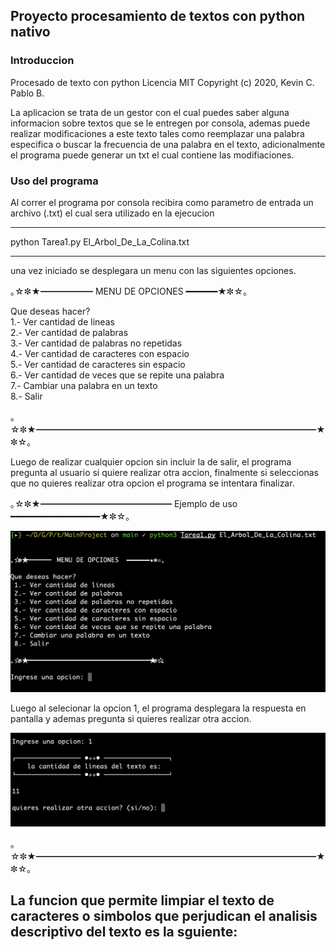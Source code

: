 ## Proyecto procesamiento de textos con python nativo
### Introduccion

Procesado de texto con python
Licencia MIT
Copyright (c) 2020, Kevin C. Pablo B.

La aplicacion se trata de un gestor con el cual puedes saber alguna informacion sobre textos que se le entregen por consola, ademas puede realizar modificaciones a este texto tales como reemplazar una palabra especifica o buscar la frecuencia de una palabra en el texto, adicionalmente el programa puede generar un txt el cual contiene las modifiaciones.

### Uso del programa

Al correr el programa por consola recibira como parametro de entrada un archivo (.txt) el cual sera utilizado en la ejecucion

-----

python Tarea1.py El_Arbol_De_La_Colina.txt

-----

una vez iniciado se desplegara un menu con las siguientes opciones.

｡☆✼★━━━━━━  MENU DE OPCIONES  ━━━━━━★✼☆｡

Que deseas hacer?  
 1.- Ver cantidad de lineas  
 2.- Ver cantidad de palabras  
 3.- Ver cantidad de palabras no repetidas  
 4.- Ver cantidad de caracteres con espacio  
 5.- Ver cantidad de caracteres sin espacio  
 6.- Ver cantidad de veces que se repite una palabra  
 7.- Cambiar una palabra en un texto  
 8.- Salir  

｡☆✼★━━━━━━━━━━━━━━━━━━━━━━━━━━━━━━━━★✼☆｡

Luego de realizar cualquier opcion sin incluir la de salir, el programa pregunta al usuario si quiere realizar otra accion, finalmente si seleccionas que no quieres realizar otra opcion el programa se intentara finalizar.

｡☆✼★━━━━━━━━━━━━━━━ Ejemplo de uso ━━━━━━━━━━━━━━━━━★✼☆｡

![Image text](https://github.com/KenderWebos/PythonDataScience_Cource/blob/main/tarea_1/image/1.png)  

Luego al selecionar la opcion 1, el programa desplegara la respuesta en pantalla y ademas pregunta si quieres realizar otra accion.  

![Image text](https://github.com/KenderWebos/PythonDataScience_Cource/blob/main/tarea_1/image/2.png)  


｡☆✼★━━━━━━━━━━━━━━━━━━━━━━━━━━━━━━━━★✼☆｡

La funcion que permite limpiar el texto de caracteres o simbolos que perjudican el analisis descriptivo del texto es la sguiente:
-----
